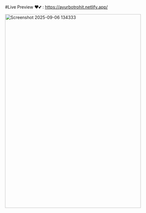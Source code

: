 #Live Preview ❤️💕 : https://ayurbotrohit.netlify.app/


<img width="446" height="636" alt="Screenshot 2025-09-06 134333" src="https://github.com/user-attachments/assets/b24f64f4-5623-4a9b-b938-4e1d68977598" />
